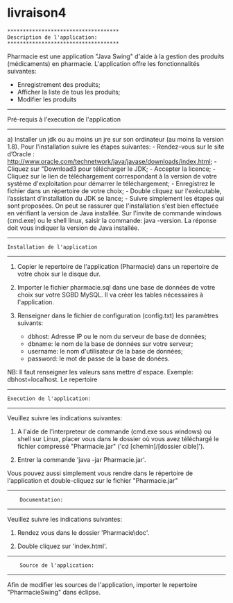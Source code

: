 # livraison4
	************************************
  	Description de l'application:   	
	************************************

Pharmacie est une application "Java Swing" d'aide à la gestion des produits (médicaments) en pharmacie. 
L'application offre les fonctionnalités suivantes:
- Enregistrement des produits;
- Afficher la liste de tous les produits;
- Modifier les produits

********************************************************
 Pré-requis à l'execution de l'application		
********************************************************
a) Installer un jdk ou au moins un jre sur son ordinateur (au moins la version 1.8).
Pour l'installation suivre les étapes suivantes:
	- Rendez-vous sur le site d’Oracle : http://www.oracle.com/technetwork/java/javase/downloads/index.html;
	- Cliquez sur "Download3 pour télécharger le JDK;
	- Accepter la licence;
	- Cliquez sur le lien de téléchargement correspondant à la version de votre système d'exploitation
	pour démarrer le téléchargement;
	- Enregistrez le fichier dans un répertoire de votre choix; 
	- Double cliquez sur l'exécutable, l’assistant d’installation du JDK se lance;
	- Suivre simplement les étapes qui sont proposées.
On peut se rassurer que l'installation s'est bien effectuée en vérifiant la version de Java installée.
Sur l'invite de commande windows (cmd.exe) ou le shell linux, saisir la commande: java -version.
La réponse doit vous indiquer la version de Java installée. 


**************************************
 	Installation de l'application		
**************************************
1) Copier le repertoire de l'application (Pharmacie) dans un repertoire de votre choix sur le disque dur.

2) Importer le fichier pharmacie.sql dans une base de données de votre choix sur votre SGBD MySQL. Il va créer les tables nécessaires à l'application.

3) Renseigner dans le fichier de configuration (config.txt) les paramètres suivants:
	- dbhost: Adresse IP ou le nom du serveur de base de données;
	- dbname: le nom de la base de données sur votre serveur; 
	- username: le nom d'utilisateur de la base de données;
	- password: le mot de passe de la base de donées.
	
NB: Il faut renseigner les valeurs sans mettre d'espace. Exemple: dbhost=localhost. Le repertoire

***************************************
 	Execution de l'application:    		
***************************************

Veuillez suivre les indications suivantes:
	
1) 	A l'aide de l'interpreteur de commande (cmd.exe sous windows) ou shell sur Linux,
	placer vous dans le dossier où vous avez téléchargé le fichier compressé "Pharmacie.jar"
	('cd [chemin]/[dossier cible]').

2)	Entrer la commande 'java -jar Pharmacie.jar'.

Vous pouvez aussi simplement vous rendre dans le répertoire de l'application et double-cliquez sur le fichier "Pharmacie.jar"


**************************************
  	    Documentation:	    	
**************************************

Veuillez suivre les indications suivantes:

1) Rendez vous dans le dossier 'Pharmacie\doc'.

2) Double cliquez sur 'index.html'.


************************************
 	    Source de l'application:	    	
************************************

Afin de modifier les sources de l'application, importer le repertoire "PharmacieSwing" dans éclipse.
